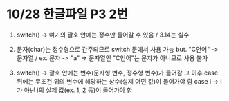 # 10/28 한글파일 P3 2번

1. switch() -> 여기의 괄호 안에는 정수만 들어갈 수 있음 / 3.14는 실수

2. 문자(char)는 정수형으로 간주되므로 switch 문에서 사용 가능
but. "C언어" -> 문자열 / ex. 문자 -> "a"
=> 문자열인 "C언어"는 문자가 아니므로 사용 불가

3. switch() -> 괄호 안에는 변수(문자형 변수, 정수형 변수)가 들어감
그 이후 case 뒤에는 무조건 위의 변수에 해당하는 상수(실제 어떤 값)이 들어가야 함
case i -> i가 아닌 i의 실제 값(ex. 1, 2 등)이 들어가야 함
